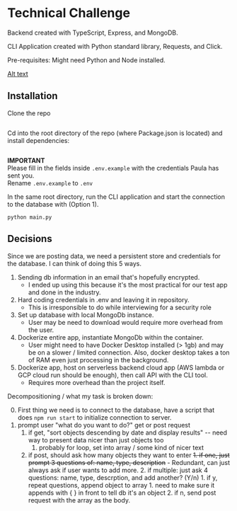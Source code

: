 # Technical Challenge

Backend created with TypeScript, Express, and MongoDB. 

CLI Application created with Python standard library, Requests, and Click.

Pre-requisites: Might need Python and Node installed.

[Alt text](media/Example.png)

## Installation

Clone the repo

```
```

Cd into the root directory of the repo (where Package.json is located) and install dependencies:

```
```

**IMPORTANT**  
Please fill in the fields inside `.env.example` with the credentials Paula has sent you.  
Rename `.env.example` to `.env`

In the same root directory, run the CLI application and start the connection to the database with (Option 1).  

```
python main.py 
```

## Decisions

Since we are posting data, we need a persistent store and credentials for the database. I can think of doing this 5 ways. 

1. Sending db information in an email that's hopefully encrypted.  
   - I ended up using this because it's the most practical for our test app and done in the industry.
2. Hard coding credentials in .env and leaving it in repository. 
   - This is irresponsible to do while interviewing for a security role
3. Set up database with local MongoDb instance.
   - User may be need to download would require more overhead from the user.
4. Dockerize entire app, instantiate MongoDb within the container. 
   - User might need to have Docker Desktop installed (> 1gb) and may be on a slower / limited connection. Also, docker desktop takes a ton of RAM even just processing in the background.  
5. Dockerize app, host on serverless backend cloud app (AWS lambda or GCP cloud run should be enough), then call API with the CLI tool.
   - Requires more overhead than the project itself.


Decompositioning / what my task is broken down: 

0. First thing we need is to connect to the database, have a script that does `npm run start` to initialize connection to server.
1. prompt user "what do you want to do?" get or post request
	1. if get, "sort objects descending by date and display results" -- need way to present data nicer than just objects too
		1. probably for loop, set into array / some kind of nicer text
	2. if post, should ask how many objects they want to enter 
		~~1. if one, just prompt 3 questions of: name, type, description~~ - Redundant, can just always ask if user wants to add more. 
		2. if multiple: just ask 4 questions: name, type, descrption, and add another? (Y/n)
			1. if y, repeat questions, append object to array
				1. need to make sure it appends with { } in front to tell db it's an object
			2. if n, send post request with the array as the body.


